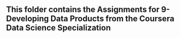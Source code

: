 ## This folder contains the Assignments for 9- Developing Data Products from the Coursera Data Science Specialization
